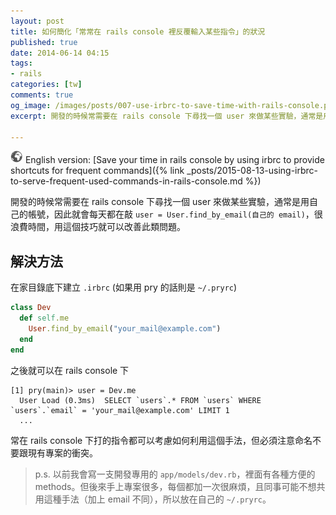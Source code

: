```yaml
---
layout: post
title: 如何簡化「常常在 rails console 裡反覆輸入某些指令」的狀況
published: true
date: 2014-06-14 04:15
tags:
- rails
categories: [tw]
comments: true
og_image: /images/posts/007-use-irbrc-to-save-time-with-rails-console.png?v=1
excerpt: 開發的時候常需要在 rails console 下尋找一個 user 來做某些實驗，通常是用自己的帳號，因此就會每天都在敲 user = User.find_by_email(自己的 email)，很浪費時間，用這個技巧就可以改善此類問題。

---
```


![](/images/world.png) English version: [Save your time in rails console by using irbrc to provide shortcuts for frequent commands]({% link _posts/2015-08-13-using-irbrc-to-serve-frequent-used-commands-in-rails-console.md %})


開發的時候常需要在 rails console 下尋找一個 user 來做某些實驗，通常是用自己的帳號，因此就會每天都在敲 `user = User.find_by_email(自己的 email)`，很浪費時間，用這個技巧就可以改善此類問題。

## 解決方法

在家目錄底下建立 `.irbrc` (如果用 pry 的話則是 `~/.pryrc`)

``` ruby
class Dev
  def self.me
    User.find_by_email("your_mail@example.com")
  end
end
```

之後就可以在 rails console 下

```
[1] pry(main)> user = Dev.me
  User Load (0.3ms)  SELECT `users`.* FROM `users` WHERE `users`.`email` = 'your_mail@example.com' LIMIT 1
  ...
```

常在 rails console 下打的指令都可以考慮如何利用這個手法，但必須注意命名不要跟現有專案的衝突。

> p.s. 以前我會寫一支開發專用的 `app/models/dev.rb`，裡面有各種方便的 methods。但後來手上專案很多，每個都加一次很麻煩，且同事可能不想共用這種手法（加上 email 不同），所以放在自己的 `~/.pryrc`。
